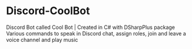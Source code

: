 # Discord-CoolBot
Discord Bot called Cool Bot | Created in C# with DSharpPlus package  
Various commands to speak in Discord chat, assign roles, join and leave a voice channel and play music
